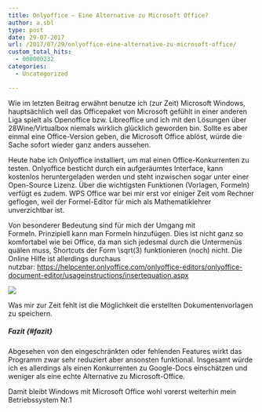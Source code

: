 ```yaml
---
title: Onlyoffice – Eine Alternative zu Microsoft Office?
author: a.sbl
type: post
date: 29-07-2017
url: /2017/07/29/onlyoffice-eine-alternative-zu-microsoft-office/
custom_total_hits:
  - 000000232
categories:
  - Uncategorized

---
```

Wie im letzten Beitrag erwähnt benutze ich (zur Zeit) Microsoft Windows, hauptsächlich weil das Officepaket von Microsoft gefühlt in einer anderen Liga spielt als Openoffice bzw. Libreoffice und ich mit den Lösungen über 28Wine/Virtualbox niemals wirklich glücklich geworden bin. Sollte es aber einmal eine Office-Version geben, die Microsoft Office ablöst, würde die Sache sofort wieder ganz anders aussehen.

Heute habe ich Onlyoffice installiert, um mal einen Office-Konkurrenten zu testen. Onlyoffice besticht durch ein aufgeräumtes Interface, kann kostenlos heruntergeladen werden und steht inzwischen sogar unter einer Open-Source Lizenz. Über die wichtigsten Funktionen (Vorlagen, Formeln) verfügt es zudem. WPS Office war bei mir erst vor einiger Zeit vom Rechner geflogen, weil der Formel-Editor für mich als Mathematiklehrer unverzichtbar ist.

Von besonderer Bedeutung sind für mich der Umgang mit Formeln. Prinzipiell kann man Formeln hinzufügen. Dies ist nicht ganz so komfortabel wie bei Office, da man sich jedesmal durch die Untermenüs quälen muss, Shortcuts der Form \sqrt(3) funktionieren (noch) nicht. Die Online Hilfe ist allerdings durchaus nutzbar: <https://helpcenter.onlyoffice.com/onlyoffice-editors/onlyoffice-document-editor/usageinstructions/insertequation.aspx>

![][1]

Was mir zur Zeit fehlt ist die Möglichkeit die erstellten Dokumentenvorlagen zu speichern.

##### Fazit {#fazit}

Abgesehen von den eingeschränkten oder fehlenden Features wirkt das Programm zwar sehr reduziert aber ansonsten funktional. Insgesamt würde ich es allerdings als einen Konkurrenten zu Google-Docs einschätzen und weniger als eine echte Alternative zu Microsoft-Office.

Damit bleibt Windows mit Microsoft Office wohl vorerst weiterhin mein Betriebssystem Nr.1

 [1]: https://it-teaching.de/blog/content/images/2017/07/onlyoffice.png